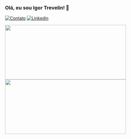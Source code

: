 ### Olá, eu sou Igor Trevelin! 👋

[![Contato](https://img.shields.io/badge/Gmail-D14836?style=for-the-badge&logo=gmail&logoColor=white)](mailto:igor.trevelin.xavier@gmail.com)
[![Linkedin](https://img.shields.io/badge/LinkedIn-0077B5?style=for-the-badge&logo=linkedin&logoColor=white)](https://www.linkedin.com/in/igor-trevelin/)
  
<div align="start">
  <a href="https://github.com/IgorTrevelin">
    <img height="180em" width="400em" align="center" src="https://github-readme-stats.vercel.app/api/?username=IgorTrevelin&theme=dracula&count_private=true&show_icons=true" />
    <img height="180em" width="400em" align="center" src="https://github-readme-stats.vercel.app/api/top-langs?username=IgorTrevelin&layout=compact&theme=dracula&langs_count=8&count_private=true" />
  </a>
</div>
